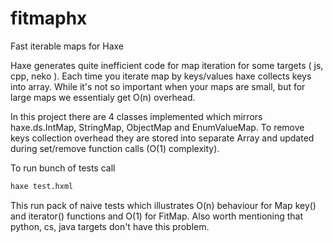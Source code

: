 # fitmaphx
Fast iterable maps for Haxe

Haxe generates quite inefficient code for map iteration for some targets ( js, cpp, neko ). Each time you iterate map by keys/values haxe collects keys into array. While it's not so important when your maps are small, but for large maps we essentialy get O(n) overhead.

In this project there are 4 classes implemented which mirrors haxe.ds.IntMap, StringMap, ObjectMap and EnumValueMap. To remove keys collection overhead they are stored into separate Array and updated during set/remove function calls (O(1) complexity).

To run bunch of tests call

```sh
haxe test.hxml
```

This run pack of naive tests which illustrates O(n) behaviour for Map key() and iterator() functions and O(1) for FitMap. Also worth mentioning that python, cs, java targets don't have this problem.
